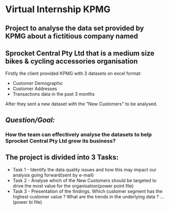# Virtual Internship KPMG
## Project to analyse the data set provided by KPMG about a fictitious company named
## Sprocket Central Pty Ltd that is a medium size bikes & cycling accessories organisation

Firstly the client provided KPMG with 3 datasets on excel format:
- Customer Demographic 
- Customer Addresses
- Transactions data in the past 3 months

After they sent a new dataset with the "New Customers" to be analysed. 

## *Question/Goal:* 

### How the team can effectively analyse the datasets to help Sprocket Central Pty Ltd grow its business?

## The project is divided into 3 Tasks:
- Task 1 - Identify the data quality issues and how this may impact our analysis going forward(sent by e-mail)
- Task 2 - Analyse which of the New Customers should be targeted to drive the most value for the organisation(power point file)
- Task 3 - Presentation of the findings. Which customer segment has the highest customer value ? What are the trends in the underlying data ? ...(power bi file)

